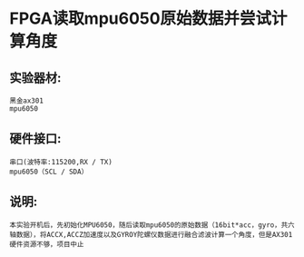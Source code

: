 # FPGA读取mpu6050原始数据并尝试计算角度

## 实验器材:
	黑金ax301
	mpu6050
	
## 硬件接口:
	串口(波特率:115200,RX / TX)
	mpu6050（SCL / SDA）
	
## 说明:
	本实验开机后，先初始化MPU6050，随后读取mpu6050的原始数据（16bit*acc，gyro，共六轴数据），将ACCX,ACCZ加速度以及GYROY陀螺仪数据进行融合滤波计算一个角度，但是AX301硬件资源不够，项目中止
